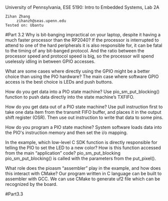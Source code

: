 University of Pennsylvania, ESE 5190: Intro to Embedded Systems, Lab 2A

    Zihan Zhang
         zihanzh@seas.upenn.edu
    Tested on: Ubantu

#Part 3.2
  Why is bit-banging impractical on your laptop, despite it having a much faster processor than the RP2040?
  If the processor is interrupted to attend to one of the hard peripherals it is also responsible for, it can be fatal to the timing of any bit-banged protocol. And 
  the  ratio between the processor speed and protocol speed is big, so the processor will spend uselessly idling in between GPIO accesses.

  What are some cases where directly using the GPIO might be a better choice than using the PIO hardware?
  The main case where software GPIO access is the best choice is LEDs and push buttons.

  How do you get data into a PIO state machine?
  Use pio_sm_put_blocking() function to push data directly into the state machine’s TXFIFO.

  How do you get data out of a PIO state machine?
  Use pull instruction first to take one data item from the transmit FIFO buffer, and places it in the output shift register (OSR). Then use out instruction to 
  write  that data to some pins.
  
  How do you program a PIO state machine?
  System software loads data into the PIO's instruction memory and then set the i/o mapping.

   In the example, which low-level C SDK function is directly responsible for telling the PIO to set the LED to a new color? How is this function accessed from the 
   main “application” code?
   pio_sm_put_blocking pio_sm_put_blocking() is called with the parameters from the put_pixel().

   What role does the pioasm “assembler” play in the example, and how does this interact with CMake?
   Our program written in C language can be built to assembler with GCC. We can use CMake to generate uf2 file which can be recognized by the board.
 
#Part3.3
   
   
   
   
   
   
   
   
   
   
   
   
   





